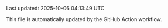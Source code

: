 Last updated: 2025-10-06 04:13:49 UTC

This file is automatically updated by the GitHub Action workflow.
